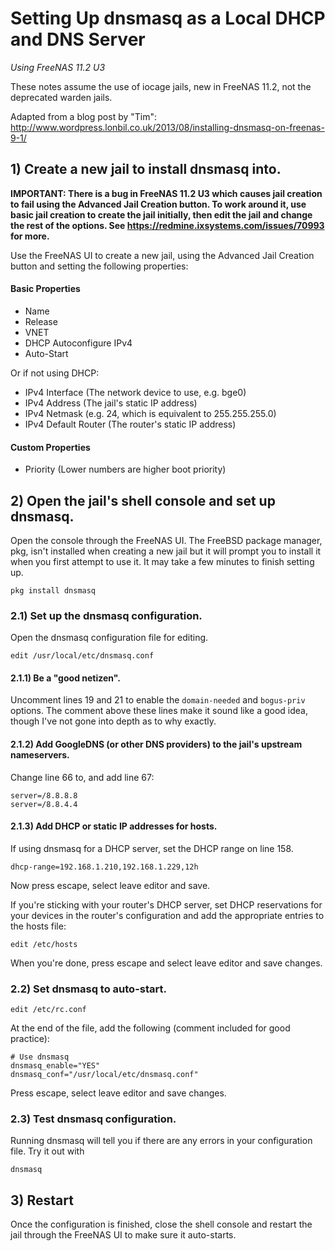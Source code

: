 # Setting Up dnsmasq as a Local DHCP and DNS Server
_Using FreeNAS 11.2 U3_

These notes assume the use of iocage jails, new in FreeNAS 11.2, not the deprecated warden jails.

Adapted from a blog post by "Tim": http://www.wordpress.lonbil.co.uk/2013/08/installing-dnsmasq-on-freenas-9-1/

## 1) Create a new jail to install dnsmasq into.
**IMPORTANT: There is a bug in FreeNAS 11.2 U3 which causes jail creation to fail using the Advanced Jail Creation button. To work around it, use basic jail creation to create the jail initially, then edit the jail and change the rest of the options. See https://redmine.ixsystems.com/issues/70993 for more.**

Use the FreeNAS UI to create a new jail, using the Advanced Jail Creation button and setting the following properties:
#### Basic Properties
- Name
- Release
- VNET
- DHCP Autoconfigure IPv4
- Auto-Start

Or if not using DHCP:
- IPv4 Interface (The network device to use, e.g. bge0)
- IPv4 Address (The jail's static IP address)
- IPv4 Netmask (e.g. 24, which is equivalent to 255.255.255.0)
- IPv4 Default Router (The router's static IP address)
#### Custom Properties
- Priority (Lower numbers are higher boot priority)

## 2) Open the jail's shell console and set up dnsmasq.
Open the console through the FreeNAS UI. The FreeBSD package manager, pkg, isn't installed when creating a new jail but it will prompt you to install it when you first attempt to use it. It may take a few minutes to finish setting up.
```
pkg install dnsmasq
```

### 2.1) Set up the dnsmasq configuration.
Open the dnsmasq configuration file for editing.
```
edit /usr/local/etc/dnsmasq.conf
```
#### 2.1.1) Be a "good netizen".
Uncomment lines 19 and 21 to enable the `domain-needed` and `bogus-priv` options. The comment above these lines make it sound like a good idea, though I've not gone into depth as to why exactly.

#### 2.1.2) Add GoogleDNS (or other DNS providers) to the jail's upstream nameservers.
Change line 66 to, and add line 67:
```
server=/8.8.8.8
server=/8.8.4.4
```

#### 2.1.3) Add DHCP or static IP addresses for hosts.
If using dnsmasq for a DHCP server, set the DHCP range on line 158.
```
dhcp-range=192.168.1.210,192.168.1.229,12h
```
Now press escape, select leave editor and save.

If you're sticking with your router's DHCP server, set DHCP reservations for your devices in the router's configuration and add the appropriate entries to the hosts file:
```
edit /etc/hosts
```
When you're done, press escape and select leave editor and save changes.

### 2.2) Set dnsmasq to auto-start.
```
edit /etc/rc.conf
```
At the end of the file, add the following (comment included for good practice):
```
# Use dnsmasq
dnsmasq_enable="YES"
dnsmasq_conf="/usr/local/etc/dnsmasq.conf"
```
Press escape, select leave editor and save changes.

### 2.3) Test dnsmasq configuration.
Running dnsmasq will tell you if there are any errors in your configuration file. Try it out with
```
dnsmasq
```

## 3) Restart
Once the configuration is finished, close the shell console and restart the jail through the FreeNAS UI to make sure it auto-starts.
